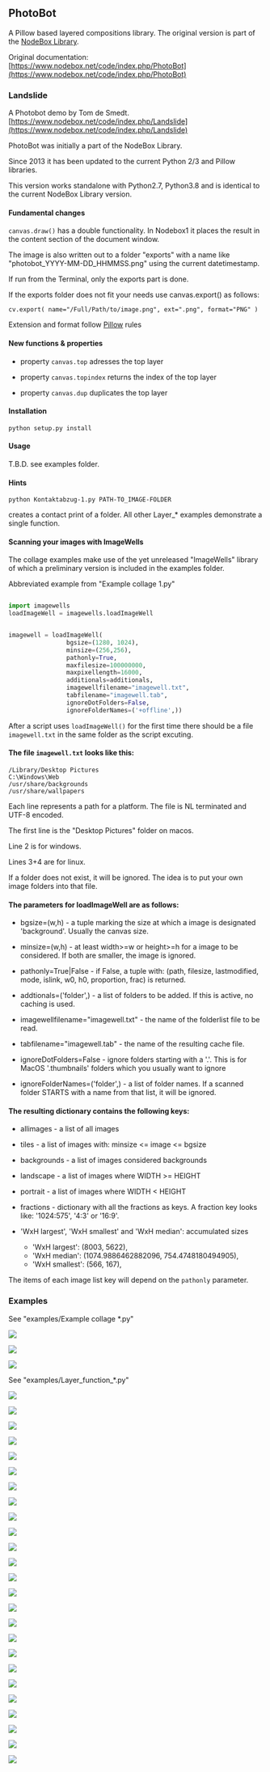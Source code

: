 ## PhotoBot ##

A Pillow based layered compositions library. The original version is part of the [NodeBox Library](https://github.com/karstenw/Library).


Original documentation:
[https://www.nodebox.net/code/index.php/PhotoBot](https://www.nodebox.net/code/index.php/PhotoBot)


### Landslide ###
A Photobot demo by Tom de Smedt.
[https://www.nodebox.net/code/index.php/Landslide](https://www.nodebox.net/code/index.php/Landslide)


PhotoBot was initially a part of the NodeBox Library.

Since 2013 it has been updated to the current Python 2/3 and Pillow libraries.

This version works standalone with Python2.7, Python3.8 and is identical to the current NodeBox Library version.


#### Fundamental changes ####

`canvas.draw()` has a double functionality. In Nodebox1 it places the result in the content section of the document window.

The image is also written out to a folder "exports" with a name like "photobot_YYYY-MM-DD_HHMMSS.png" using the current datetimestamp.

If run from the Terminal, only the exports part is done.

If the exports folder does not fit your needs use canvas.export() as follows:

`cv.export( name="/Full/Path/to/image.png", ext=".png", format="PNG" )`

Extension and format follow [Pillow]() rules



#### New functions & properties ####

- property `canvas.top` adresses the top layer

- property `canvas.topindex` returns the index of the top layer

- property `canvas.dup` duplicates the top layer



#### Installation ####
`python setup.py install`


#### Usage ####

T.B.D. see examples folder.

#### Hints ####

`python Kontaktabzug-1.py PATH-TO_IMAGE-FOLDER`

creates a contact print of a folder. All other Layer_* examples demonstrate a single function.



#### Scanning your images with ImageWells ####

The collage examples make use of the yet unreleased "ImageWells" library of which a preliminary version is included in the examples folder.

Abbreviated example from "Example collage 1.py"

```Python

import imagewells
loadImageWell = imagewells.loadImageWell


imagewell = loadImageWell(
				bgsize=(1280, 1024),
				minsize=(256,256),
				pathonly=True,
				maxfilesize=100000000,
				maxpixellength=16000,
				additionals=additionals,
				imagewellfilename="imagewell.txt",
				tabfilename="imagewell.tab",
				ignoreDotFolders=False,
				ignoreFolderNames=('+offline',))

```


After a script uses `loadImageWell()` for the first time there should be a file `imagewell.txt` in the same folder as the script excuting.


#### The file `imagewell.txt` looks like this: ####

```
/Library/Desktop Pictures
C:\Windows\Web
/usr/share/backgrounds
/usr/share/wallpapers
```
Each line represents a path for a platform. The file is NL terminated and UTF-8 encoded.

The first line is the "Desktop Pictures" folder on macos.

Line 2 is for windows.

Lines 3+4 are for linux.

If a folder does not exist, it will be ignored. The idea is to put your own image folders into that file.



#### The parameters for loadImageWell are as follows: ####

- bgsize=(w,h) - a tuple marking the size at which a image is designated 'background'. Usually the canvas size.

- minsize=(w,h) - at least width>=w or height>=h for a image to be considered. If both are smaller, the image is ignored.

- pathonly=True|False - if False, a tuple with: (path, filesize, lastmodified, mode, islink, w0, h0, proportion, frac) is returned.

- addtionals=('folder',) - a list of folders to be added. If this is active, no caching is used.

- imagewellfilename="imagewell.txt" - the name of the folderlist file to be read.

- tabfilename="imagewell.tab" - the name of the resulting cache file.

- ignoreDotFolders=False - ignore folders starting with a '.'.  This is for MacOS '.thumbnails' folders which you usually want to ignore

- ignoreFolderNames=('folder',) - a list of folder names. If a scanned folder STARTS with a name from that list, it will be ignored.


#### The resulting dictionary contains the following keys: ####


- allimages - a list of all images

- tiles - a list of images with: minsize <= image <= bgsize

- backgrounds - a list of images considered backgrounds

- landscape - a list of images where WIDTH >= HEIGHT

- portrait - a list of images where WIDTH < HEIGHT

- fractions - dictionary with all the fractions as keys. A fraction key looks like: '1024:575', '4:3' or '16:9'. 

- 'WxH largest', 'WxH smallest' and 'WxH median': accumulated sizes

	- 'WxH largest': (8003, 5622),
	- 'WxH median': (1074.9886462882096, 754.4748180494905),
	- 'WxH smallest': (566, 167),

The items of each image list key will depend on the `pathonly` parameter.


### Examples ###

See "examples/Example collage *.py"

![](./demo-images/photobot_2021-06-10_144446.png?raw=True)

![](./demo-images/photobot_2021-06-10_144727.png?raw=True)

![](./demo-images/photobot_2021-06-10_144808.png?raw=True)


See "examples/Layer\_function\_*.py"

![](./demo-images/Layer_function_add_modulo.png?raw=True)

![](./demo-images/Layer_function_add.png?raw=True)

![](./demo-images/Layer_function_autocontrast.png?raw=True)

![](./demo-images/Layer_function_boxblur.png?raw=True)

![](./demo-images/Layer_function_brightness.png?raw=True)

![](./demo-images/Layer_function_color.png?raw=True)

![](./demo-images/Layer_function_contour.png?raw=True)

![](./demo-images/Layer_function_contrast.png?raw=True)

![](./demo-images/Layer_function_difference.png?raw=True)

![](./demo-images/Layer_function_emboss.png?raw=True)

![](./demo-images/Layer_function_enhance_more.png?raw=True)

![](./demo-images/Layer_function_enhance.png?raw=True)

![](./demo-images/Layer_function_find_edges.png?raw=True)

![](./demo-images/Layer_function_flip.png?raw=True)

![](./demo-images/Layer_function_hue.png?raw=True)

![](./demo-images/Layer_function_mask.png?raw=True)

![](./demo-images/Layer_function_multiply.png?raw=True)

![](./demo-images/Layer_function_opacity.png?raw=True)

![](./demo-images/Layer_function_overlay.png?raw=True)

![](./demo-images/Layer_function_posterize.png?raw=True)

![](./demo-images/Layer_function_screen.png?raw=True)

![](./demo-images/Layer_function_select.png?raw=True)

![](./demo-images/Layer_function_solarize.png?raw=True)

![](./demo-images/Layer_function_subtract_modulo.png?raw=True)

![](./demo-images/Layer_function_subtract.png?raw=True)


